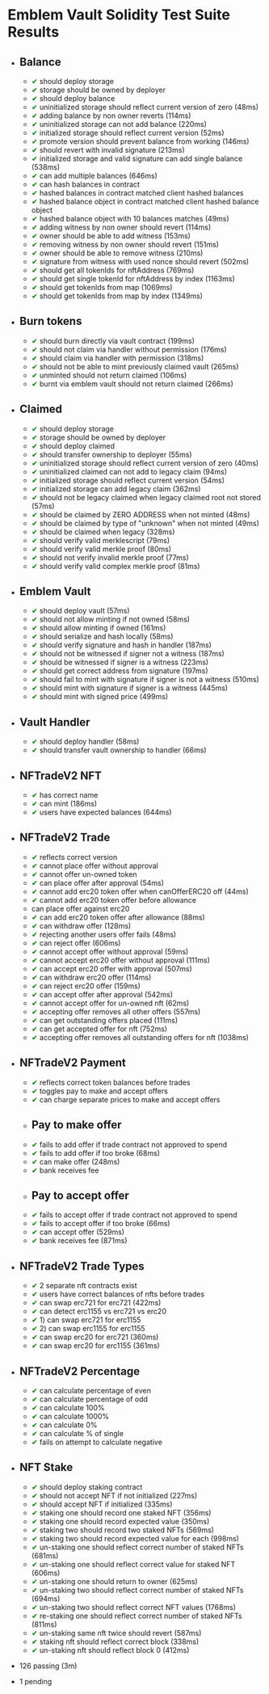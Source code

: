 # Emblem Vault Solidity Test Suite Results

-  ## Balance
    - <span style="color:green">✔</span> should deploy storage
    - <span style="color:green">✔</span> storage should be owned by deployer
    - <span style="color:green">✔</span> should deploy balance
    - <span style="color:green">✔</span> uninitialized storage should reflect current version of zero (48ms)
    - <span style="color:green">✔</span> adding balance by non owner reverts (114ms)
    - <span style="color:green">✔</span> uninitialized storage can not add balance (220ms)
    - <span style="color:green">✔</span> initialized storage should reflect current version (52ms)
    - <span style="color:green">✔</span> promote version should prevent balance from working (146ms)
    - <span style="color:green">✔</span> should revert with invalid signature (213ms)
    - <span style="color:green">✔</span> initialized storage and valid signature can add single balance (538ms)
    - <span style="color:green">✔</span> can add multiple balances (646ms)
    - <span style="color:green">✔</span> can hash balances in contract
    - <span style="color:green">✔</span> hashed balances in contract matched client hashed balances
    - <span style="color:green">✔</span> hashed balance object in contract matched client hashed balance object
    - <span style="color:green">✔</span> hashed balance object with 10 balances matches (49ms)
    - <span style="color:green">✔</span> adding witness by non owner should revert (114ms)
    - <span style="color:green">✔</span> owner should be able to add witness (153ms)
    - <span style="color:green">✔</span> removing witness by non owner should revert (151ms)
    - <span style="color:green">✔</span> owner should be able to remove witness (210ms)
    - <span style="color:green">✔</span> signature from witness with used nonce should revert (502ms)
    - <span style="color:green">✔</span> should get all tokenIds for nftAddress (769ms)
    - <span style="color:green">✔</span> should get single tokenId for nftAddress by index (1163ms)
    - <span style="color:green">✔</span> should get tokenIds from map (1069ms)
    - <span style="color:green">✔</span> should get tokenIds from map by index (1349ms)

-  ## Burn tokens
    - <span style="color:green">✔</span> should burn directly via vault contract (199ms)
    - <span style="color:green">✔</span> should not claim via handler without permission (176ms)
    - <span style="color:green">✔</span> should claim via handler with permission (318ms)
    - <span style="color:green">✔</span> should not be able to mint previously claimed vault (265ms)
    - <span style="color:green">✔</span> unminted should not return claimed (106ms)
    - <span style="color:green">✔</span> burnt via emblem vault should not return claimed (266ms)

-  ## Claimed
    - <span style="color:green">✔</span> should deploy storage
    - <span style="color:green">✔</span> storage should be owned by deployer
    - <span style="color:green">✔</span> should deploy claimed
    - <span style="color:green">✔</span> should transfer ownership to deployer (55ms)
    - <span style="color:green">✔</span> uninitialized storage should reflect current version of zero (40ms)
    - <span style="color:green">✔</span> uninitialized claimed can not add to legacy claim (94ms)
    - <span style="color:green">✔</span> initialized storage should reflect current version (54ms)
    - <span style="color:green">✔</span> initialized storage can add legacy claim (362ms)
    - <span style="color:green">✔</span> should not be legacy claimed when legacy claimed root not stored (57ms)
    - <span style="color:green">✔</span> should be claimed by ZERO ADDRESS when not minted (48ms)
    - <span style="color:green">✔</span> should be claimed by type of "unknown" when not minted (49ms)
    - <span style="color:green">✔</span> should be claimed when legacy (328ms)
    - <span style="color:green">✔</span> should verify valid merklescript (79ms)
    - <span style="color:green">✔</span> should verify valid merkle proof (80ms)
    - <span style="color:green">✔</span> should not verify invalid merkle proof (77ms)
    - <span style="color:green">✔</span> should verify valid complex merkle proof (81ms)

-  ## Emblem Vault
    - <span style="color:green">✔</span> should deploy vault (57ms)
    - <span style="color:green">✔</span> should not allow minting if not owned (58ms)
    - <span style="color:green">✔</span> should allow minting if owned (161ms)
    - <span style="color:green">✔</span> should serialize and hash locally (58ms)
    - <span style="color:green">✔</span> should verify signature and hash in handler (187ms)
    - <span style="color:green">✔</span> should not be witnessed if signer not a witness (187ms)
    - <span style="color:green">✔</span> should be witnessed if signer is a witness (223ms)
    - <span style="color:green">✔</span> should get correct address from signature (197ms)
    - <span style="color:green">✔</span> should fail to mint with signature if signer is not a witness (510ms)
    - <span style="color:green">✔</span> should mint with signature if signer is a witness (445ms)
    - <span style="color:green">✔</span> should mint with signed price (499ms)

-  ## Vault Handler
    - <span style="color:green">✔</span> should deploy handler (58ms)
    - <span style="color:green">✔</span> should transfer vault ownership to handler (66ms)

-  ## NFTradeV2 NFT
    - <span style="color:green">✔</span> has correct name
    - <span style="color:green">✔</span> can mint (186ms)
    - <span style="color:green">✔</span> users have expected balances (644ms)

-  ## NFTradeV2 Trade
    - <span style="color:green">✔</span> reflects correct version
    - <span style="color:green">✔</span> cannot place offer without approval
    - <span style="color:green">✔</span> cannot offer un-owned token
    - <span style="color:green">✔</span> can place offer after approval (54ms)
    - <span style="color:green">✔</span> cannot add erc20 token offer when canOfferERC20 off (44ms)
    - <span style="color:green">✔</span> cannot add erc20 token offer before allowance
    - can place offer against erc20
    - <span style="color:green">✔</span> can add erc20 token offer after allowance (88ms)
    - <span style="color:green">✔</span> can withdraw offer (128ms)
    - <span style="color:green">✔</span> rejecting another users offer fails (48ms)
    - <span style="color:green">✔</span> can reject offer (606ms)
    - <span style="color:green">✔</span> cannot accept offer without approval (59ms)
    - <span style="color:green">✔</span> cannot accept erc20 offer without approval (111ms)
    - <span style="color:green">✔</span> can accept erc20 offer with approval (507ms)
    - <span style="color:green">✔</span> can withdraw erc20 offer (114ms)
    - <span style="color:green">✔</span> can reject erc20 offer (159ms)
    - <span style="color:green">✔</span> can accept offer after approval (542ms)
    - <span style="color:green">✔</span> cannot accept offer for un-owned nft (62ms)
    - <span style="color:green">✔</span> accepting offer removes all other offers (557ms)
    - <span style="color:green">✔</span> can get outstanding offers placed (111ms)
    - <span style="color:green">✔</span> can get accepted offer for nft  (752ms)
    - <span style="color:green">✔</span> accepting offer removes all outstanding offers for nft (1038ms)

-  ## NFTradeV2 Payment
    - <span style="color:green">✔</span> reflects correct token balances before trades
    - <span style="color:green">✔</span> toggles pay to make and accept offers
    - <span style="color:green">✔</span> can charge separate prices to make and accept offers
    -  ## Pay to make offer
      - <span style="color:green">✔</span> fails to add offer if trade contract not approved to spend
      - <span style="color:green">✔</span> fails to add offer if too broke (68ms)
      - <span style="color:green">✔</span> can make offer (248ms)
      - <span style="color:green">✔</span> bank receives fee
    -  ## Pay to accept offer
      - <span style="color:green">✔</span> fails to accept offer if trade contract not approved to spend
      - <span style="color:green">✔</span> fails to accept offer if too broke (66ms)
      - <span style="color:green">✔</span> can accept offer (529ms)
      - <span style="color:green">✔</span> bank receives fee (871ms)

-  ## NFTradeV2 Trade Types
    - <span style="color:green">✔</span> 2 separate nft contracts exist
    - <span style="color:green">✔</span> users have correct balances of nfts before trades
    - <span style="color:green">✔</span> can swap erc721 for erc721 (422ms)
    - <span style="color:green">✔</span> can detect erc1155 vs erc721 vs erc20
    - <span style="color:green">✔</span> 1) can swap erc721 for erc1155
    - <span style="color:green">✔</span> 2) can swap erc1155 for erc1155
    - <span style="color:green">✔</span> can swap erc20 for erc721 (360ms)
    - <span style="color:green">✔</span> can swap erc20 for erc1155 (361ms)

-  ## NFTradeV2 Percentage
    - <span style="color:green">✔</span> can calculate percentage of even
    - <span style="color:green">✔</span> can calculate percentage of odd
    - <span style="color:green">✔</span> can calculate 100%
    - <span style="color:green">✔</span> can calculate 1000%
    - <span style="color:green">✔</span> can calculate 0%
    - <span style="color:green">✔</span> can calculate % of single
    - <span style="color:green">✔</span> fails on attempt to calculate negative

-  ## NFT Stake
    - <span style="color:green">✔</span> should deploy staking contract
    - <span style="color:green">✔</span> should not accept NFT if not initialized (227ms)
    - <span style="color:green">✔</span> should accept NFT if initialized (335ms)
    - <span style="color:green">✔</span> staking one should record one staked NFT (356ms)
    - <span style="color:green">✔</span> staking one should record expected value (350ms)
    - <span style="color:green">✔</span> staking two should record two staked NFTs (569ms)
    - <span style="color:green">✔</span> staking two should record expected value for each (998ms)
    - <span style="color:green">✔</span> un-staking one should reflect correct number of staked NFTs (681ms)
    - <span style="color:green">✔</span> un-staking one should reflect correct value for staked NFT (606ms)
    - <span style="color:green">✔</span> un-staking one should return to owner (625ms)
    - <span style="color:green">✔</span> un-staking two should reflect correct number of staked NFTs (694ms)
    - <span style="color:green">✔</span> un-staking two should reflect correct NFT values (1768ms)
    - <span style="color:green">✔</span> re-staking one should reflect correct number of staked NFTs (811ms)
    - <span style="color:green">✔</span> un-staking same nft twice should revert (587ms)
    - <span style="color:green">✔</span> staking nft should reflect correct block (338ms)
    - <span style="color:green">✔</span> un-staking nft should reflect block 0 (412ms)


  - 126 passing (3m)
  - 1 pending
